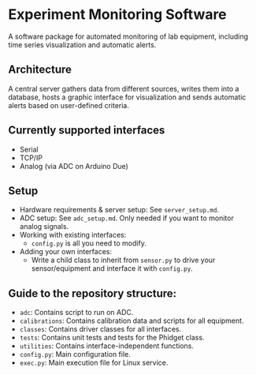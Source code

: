# Experiment Monitoring Software

A software package for automated monitoring of lab equipment, including time series visualization and automatic alerts.

## Architecture

A central server gathers data from different sources, writes them into a database, hosts a graphic interface for visualization and sends automatic alerts based on user-defined criteria.

## Currently supported interfaces

  * Serial
  * TCP/IP
  * Analog (via ADC on Arduino Due)

## Setup

  * Hardware requirements & server setup: See `server_setup.md`.
  * ADC setup: See `adc_setup.md`. Only needed if you want to monitor analog signals.
  * Working with existing interfaces:
    - `config.py` is all you need to modify.
  * Adding your own interfaces:
    - Write a child class to inherit from `sensor.py` to drive your sensor/equipment and interface it with `config.py`.

## Guide to the repository structure:

  * `adc`: Contains script to run on ADC.
  * `calibrations`: Contains calibration data and scripts for all equipment.
  * `classes`: Contains driver classes for all interfaces.
  * `tests`: Contains unit tests and tests for the Phidget class.
  * `utilities`: Contains interface-independent functions.
  * `config.py`: Main configuration file.
  * `exec.py`: Main execution file for Linux service.
